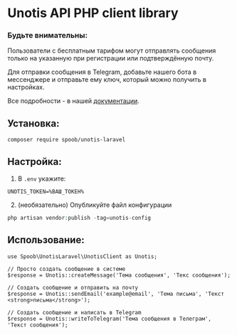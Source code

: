 # Unotis API PHP client library

### Будьте внимательны:

Пользователи с бесплатным тарифом могут отправлять сообщения только на указанную при регистрации или подтверждённую почту.

Для отправки сообщения в Telegram, добавьте нашего бота в мессенджере и отправьте ему ключ, который можно получить в настройках.

Все подробности - в нашей [документации](https://unotis.ru/documentation).

## Установка:

`composer require spoob/unotis-laravel`

## Настройка:

1. В `.env` укажите:

```
UNOTIS_TOKEN=%ВАШ_ТОКЕН%
```

2. (необязательно) Опубликуйте файл конфигурации

```php
php artisan vendor:publish -tag=unotis-config
```

## Использование:
```
use Spoob\UnotisLaravel\UnotisClient as Unotis;

// Просто создать сообщение в системе
$response = Unotis::createMessage('Тема сообщения', 'Текс сообщения');

// Создать сообщение и отправить на почту
$response = Unotis::sendEmail('example@email', 'Тема письма', 'Текст <strong>письма</strong>');

// Создать сообщение и написать в Telegram
$response = Unotis::writeToTelegram('Тема сообщения в Телеграм', 'Текст сообщения');
```
